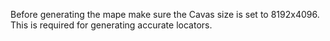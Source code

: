 Before generating the mape make sure the Cavas size is set to 8192x4096. This is required for generating accurate locators.